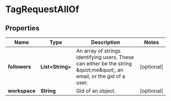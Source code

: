 

# TagRequestAllOf


## Properties

| Name | Type | Description | Notes |
|------------ | ------------- | ------------- | -------------|
|**followers** | **List&lt;String&gt;** | An array of strings identifying users. These can either be the string \&quot;me\&quot;, an email, or the gid of a user. |  [optional] |
|**workspace** | **String** | Gid of an object. |  [optional] |



